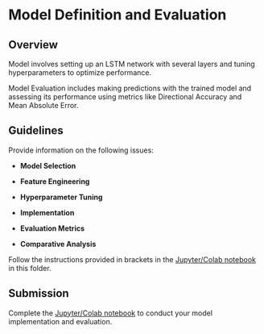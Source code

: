 # Model Definition and Evaluation

## Overview

Model involves setting up an LSTM network with several layers and tuning hyperparameters to optimize performance.

Model Evaluation includes making predictions with the trained model and assessing its performance using metrics like Directional Accuracy and Mean Absolute Error.

## Guidelines

Provide information on the following issues:

- **Model Selection**

- **Feature Engineering**

- **Hyperparameter Tuning**

- **Implementation**

- **Evaluation Metrics**

- **Comparative Analysis**

Follow the instructions provided in brackets in the [Jupyter/Colab notebook](model_definition_evaluation.ipynb) in this folder.

## Submission

Complete the [Jupyter/Colab notebook](model_definition_evaluation.ipynb) to conduct your model implementation and evaluation.
